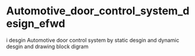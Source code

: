 # Automotive_door_control_system_design_efwd
i desgin Automotive door control system by static desgin and dynamic desgin and drawing block digram
